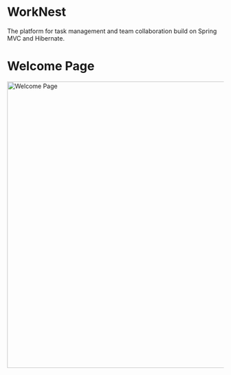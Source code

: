 # WorkNest
The platform for task management and team collaboration build on Spring MVC and Hibernate.

# Welcome Page
<img width="1206" height="666" alt="Welcome Page" src="https://github.com/user-attachments/assets/1e3c230a-536c-439a-841a-c975e7be2a5b" />


